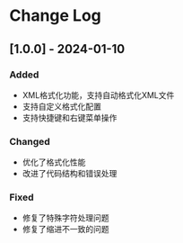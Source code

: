# Change Log

## [1.0.0] - 2024-01-10

### Added
- XML格式化功能，支持自动格式化XML文件
- 支持自定义格式化配置
- 支持快捷键和右键菜单操作

### Changed
- 优化了格式化性能
- 改进了代码结构和错误处理

### Fixed
- 修复了特殊字符处理问题
- 修复了缩进不一致的问题